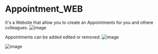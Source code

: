 # Appointment_WEB
It's a Website that allow you to create an Appointments for you and othere colleagues.
![image](https://github.com/Szudrowicz-Mateusz/Appointment_WEB/assets/103212278/8a55f7be-7529-4e51-96aa-190a4723feb3)

Appointments can be added edited or removed.
![image](https://github.com/Szudrowicz-Mateusz/Appointment_WEB/assets/103212278/f334cdab-ec55-4f9d-85bf-25586decbffb)

![image](https://github.com/Szudrowicz-Mateusz/Appointment_WEB/assets/103212278/2f205060-62c8-4c71-b913-060b9c86b872)


